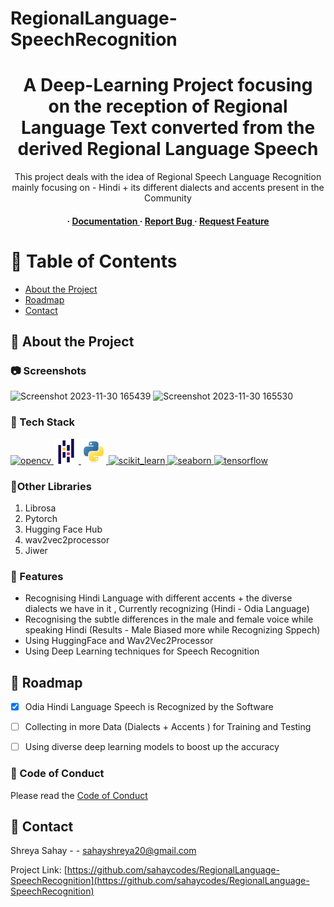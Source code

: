 # RegionalLanguage-SpeechRecognition
<div align='center'>

<h1>A Deep-Learning Project focusing on the reception of Regional Language Text converted from the derived Regional Language Speech </h1>
<p>This project deals with the idea of Regional Speech Language Recognition mainly focusing on - Hindi + its different dialects and accents present in the Community </p>

<h4> <span> · </span> <a href="https://github.com/sahaycodes/RegionalLanguage-SpeechRecognition/blob/master/README.md"> Documentation </a> <span> · </span> <a href="https://github.com/sahaycodes/RegionalLanguage-SpeechRecognition/issues"> Report Bug </a> <span> · </span> <a href="https://github.com/sahaycodes/RegionalLanguage-SpeechRecognition/issues"> Request Feature </a> </h4>


</div>

# :notebook_with_decorative_cover: Table of Contents

- [About the Project](#star2-about-the-project)
- [Roadmap](#compass-roadmap)
- [Contact](#handshake-contact)


## :star2: About the Project

### :camera: Screenshots

![Screenshot 2023-11-30 165439](https://github.com/sahaycodes/RegionalLanguage-SpeechRecognition/assets/99585576/2b735f6c-8b50-423e-9155-16536bd9477d)
![Screenshot 2023-11-30 165530](https://github.com/sahaycodes/RegionalLanguage-SpeechRecognition/assets/99585576/f3e53b45-cedb-40e2-a280-0313c10fb688)






### :space_invader: Tech Stack

 <a href="https://opencv.org/" target="_blank" rel="noreferrer"> <img src="https://www.vectorlogo.zone/logos/opencv/opencv-icon.svg" alt="opencv" width="40" height="40"/> </a> <a href="https://pandas.pydata.org/" target="_blank" rel="noreferrer"> <img src="https://raw.githubusercontent.com/devicons/devicon/2ae2a900d2f041da66e950e4d48052658d850630/icons/pandas/pandas-original.svg" alt="pandas" width="40" height="40"/> </a> <a href="https://www.python.org" target="_blank" rel="noreferrer"> <img src="https://raw.githubusercontent.com/devicons/devicon/master/icons/python/python-original.svg" alt="python" width="40" height="40"/> </a> <a href="https://scikit-learn.org/" target="_blank" rel="noreferrer"> <img src="https://upload.wikimedia.org/wikipedia/commons/0/05/Scikit_learn_logo_small.svg" alt="scikit_learn" width="40" height="40"/> </a> <a href="https://seaborn.pydata.org/" target="_blank" rel="noreferrer"> <img src="https://seaborn.pydata.org/_images/logo-mark-lightbg.svg" alt="seaborn" width="40" height="40"/> </a> <a href="https://www.tensorflow.org" target="_blank" rel="noreferrer"> <img src="https://www.vectorlogo.zone/logos/tensorflow/tensorflow-icon.svg" alt="tensorflow" width="40" height="40"/> </a> </p>

 ### :space_invader:Other Libraries 
 1. Librosa
 2. Pytorch
 3. Hugging Face Hub
 4. wav2vec2processor
 5. Jiwer


### :dart: Features
- Recognising Hindi Language with different accents + the diverse dialects we have in it , Currently recognizing (Hindi - Odia Language)
- Recognising the subtle differences in the male and female voice while speaking Hindi (Results  - Male Biased more while Recognizing Sppech)
- Using HuggingFace and  Wav2Vec2Processor
- Using Deep Learning techniques for Speech Recognition



## :compass: Roadmap

* [x] Odia Hindi Language Speech is Recognized by the Software
* [ ] Collecting in more Data (Dialects + Accents ) for Training and Testing
* [ ] Using diverse deep learning models to boost up the accuracy


### :scroll: Code of Conduct

Please read the [Code of Conduct](https://github.com/sahaycodes/RegionalLanguage-SpeechRecognition/blob/master/CODE_OF_CONDUCT.md)

## :handshake: Contact

Shreya Sahay - - sahayshreya20@gmail.com

Project Link: [https://github.com/sahaycodes/RegionalLanguage-SpeechRecognition](https://github.com/sahaycodes/RegionalLanguage-SpeechRecognition)
